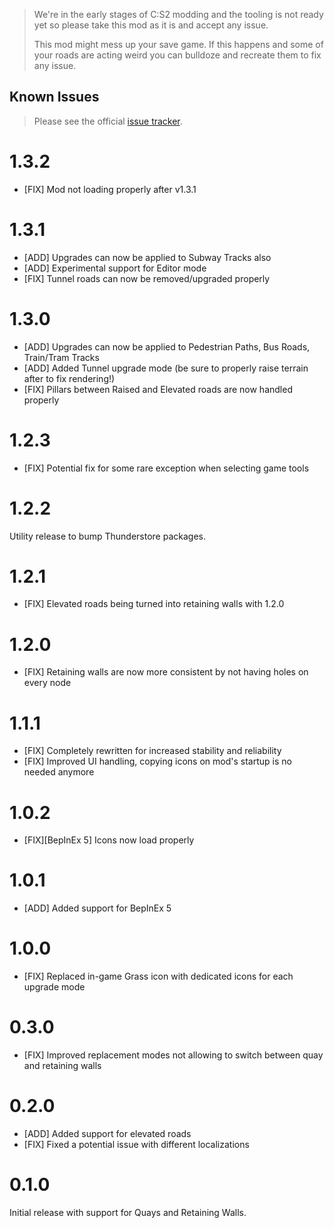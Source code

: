 > We're in the early stages of C:S2 modding and the tooling is not ready yet so please take this mod as it is and accept any issue.
>
> This mod might mess up your save game. If this happens and some of your roads are acting weird you can bulldoze and recreate them to fix any issue.

## Known Issues

> Please see the official [issue tracker](https://github.com/ST-Apps/CS2-ExtendedRoadUpgrades/issues).

# 1.3.2

- [FIX] Mod not loading properly after v1.3.1

# 1.3.1

- [ADD] Upgrades can now be applied to Subway Tracks also
- [ADD] Experimental support for Editor mode
- [FIX] Tunnel roads can now be removed/upgraded properly

# 1.3.0

- [ADD] Upgrades can now be applied to Pedestrian Paths, Bus Roads, Train/Tram Tracks
- [ADD] Added Tunnel upgrade mode (be sure to properly raise terrain after to fix rendering!)
- [FIX] Pillars between Raised and Elevated roads are now handled properly

# 1.2.3

- [FIX] Potential fix for some rare exception when selecting game tools

# 1.2.2

Utility release to bump Thunderstore packages.

# 1.2.1

- [FIX] Elevated roads being turned into retaining walls with 1.2.0

# 1.2.0

- [FIX] Retaining walls are now more consistent by not having holes on every node

# 1.1.1

- [FIX] Completely rewritten for increased stability and reliability
- [FIX] Improved UI handling, copying icons on mod's startup is no needed anymore

# 1.0.2

- [FIX][BepInEx 5] Icons now load properly

# 1.0.1

- [ADD] Added support for BepInEx 5

# 1.0.0

- [FIX] Replaced in-game Grass icon with dedicated icons for each upgrade mode

# 0.3.0

- [FIX] Improved replacement modes not allowing to switch between quay and retaining walls

# 0.2.0

- [ADD] Added support for elevated roads
- [FIX] Fixed a potential issue with different localizations

# 0.1.0

Initial release with support for Quays and Retaining Walls.